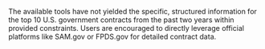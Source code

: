 The available tools have not yielded the specific, structured information for the top 10 U.S. government contracts from the past two years within provided constraints. Users are encouraged to directly leverage official platforms like SAM.gov or FPDS.gov for detailed contract data.